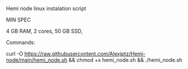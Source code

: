 Hemi node linux instalation script

MIN SPEC

4 GB RAM,
2 cores,
50 GB SSD,

Commands:

curl -O https://raw.githubusercontent.com/Alexjptz/Hemi-node/main/hemi_node.sh && chmod +x hemi_node.sh && ./hemi_node.sh
